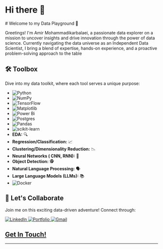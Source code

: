 # Hi there 👋
<link rel="stylesheet" href="https://cdnjs.cloudflare.com/ajax/libs/font-awesome/4.7.0/css/font-awesome.min.css">
# Welcome to my Data Playground 🚀

Greetings! I'm Amir Mohammadikarbalaei, a passionate data explorer on a mission to uncover insights and drive innovation through the power of data science. Currently navigating the data universe as an Independent Data Scientist, I bring a blend of expertise, hands-on experience, and a proactive problem-solving approach to the table

## 🛠️ Toolbox

Dive into my data toolkit, where each tool serves a unique purpose:

- ![Python](https://img.shields.io/badge/python-3670A0?style=for-the-badge&logo=python&logoColor=ffdd54)
- ![NumPy](https://img.shields.io/badge/numpy-%23013243.svg?style=for-the-badge&logo=numpy&logoColor=white)
- ![TensorFlow](https://img.shields.io/badge/TensorFlow-%23FF6F00.svg?style=for-the-badge&logo=TensorFlow&logoColor=white)
- ![Matplotlib](https://img.shields.io/badge/Matplotlib-%23ffffff.svg?style=for-the-badge&logo=Matplotlib&logoColor=black)
- ![Power Bi](https://img.shields.io/badge/power_bi-F2C811?style=for-the-badge&logo=powerbi&logoColor=black)
- ![Postgres](https://img.shields.io/badge/postgres-%23316192.svg?style=for-the-badge&logo=postgresql&logoColor=white)
- ![Pandas](https://img.shields.io/badge/pandas-%23150458.svg?style=for-the-badge&logo=pandas&logoColor=white)
- ![scikit-learn](https://img.shields.io/badge/scikit--learn-%23F7931E.svg?style=for-the-badge&logo=scikit-learn&logoColor=white)
- **EDA:** 🔍
- **Regression/Classification:** 📈
- **Clustering/Dimensionality Reduction:** 📉
- **Neural Networks ( CNN, RNN):** 🧠
- **Object Detection:** 🕵️
- **Natural Language Processing:** 🗣️
- **Large Language Models (LLMs):** 📚
- ![Docker](https://img.shields.io/badge/docker-%230db7ed.svg?style=for-the-badge&logo=docker&logoColor=white)

## 🤝 Let's Collaborate

Join me on this exciting data-driven adventure! Connect through:

<a href="https://www.linkedin.com/in/amir-mohammadikarbalaei-65b958193/">
    <img src="https://img.shields.io/badge/LinkedIn-0077B5?style=for-the-badge&logo=linkedin&logoColor=white" alt="LinkedIn">
</a>
<a href="https://amirmohammadikarbalaei.github.io/DataScience.github.io//">
    <img src="https://img.shields.io/badge/Portfolio-255E63?style=for-the-badge&logo=About.me&logoColor=white" alt="Portfolio">
</a>
<a href="mailto:a.mohammadikarbalaei@gmail.com">
    <img src="https://img.shields.io/badge/Gmail-D14836?style=for-the-badge&logo=gmail&logoColor=white" alt="Gmail">
    <section id="contact">
      <div class="container">
          <div class="row">
              <div class="col-lg-8 col-lg-offset-2 text-center">
                  <h2 class="section-heading">Get In Touch!</h2>
                  <hr class="primary">
                  <div class="col-lg-2 col-lg-offset-3 text-center">
                    <a href="https://github.com/AmirMohammadiKarbalaei" target="_blank" class="fa fa-github fa-3x wow bounceIn" style="visibility: visible; animation-name: bounceIn;"></a>
                </div>
                <div class="col-lg-2  text-center">
                    <a href="https://www.linkedin.com/in/amir-mohammadikarbalaei-65b958193" target="_blank" class="fa fa-linkedin fa-3x wow bounceIn" style="visibility: visible; animation-name: bounceIn;"></a>
                </div>
                <div class="col-lg-2  text-center">
                    <a href="mailto:a.mohammadikarbalaei@gmail.com" target="_blank" class="fa fa-envelope fa-3x wow bounceIn" style="visibility: visible; animation-name: bounceIn;"></a>
                </div>
          </div>
      </div>






<!--
**AmirMohammadiKarbalaei/AmirMohammadiKarbalaei** is a ✨ _special_ ✨ repository because its `README.md` (this file) appears on your GitHub profile.

Here are some ideas to get you started:

- 🔭 I’m currently working on ...
- 🌱 I’m currently learning ...
- 👯 I’m looking to collaborate on ...
- 🤔 I’m looking for help with ...
- 💬 Ask me about ...
- 📫 How to reach me: ...
- 😄 Pronouns: ...
- ⚡ Fun fact: ...
-->
